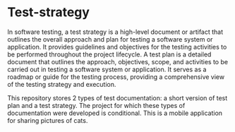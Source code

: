 # Test-strategy

In software testing, a test strategy is a high-level document or artifact that outlines the overall approach and plan for testing a software system or application. It provides guidelines and objectives for the testing activities to be performed throughout the project lifecycle. A test plan is a detailed document that outlines the approach, objectives, scope, and activities to be carried out in testing a software system or application. It serves as a roadmap or guide for the testing process, providing a comprehensive view of the testing strategy and execution.

This repository stores 2 types of test documentation: a short version of test plan and a test strategy. The project for which these types of documentation were developed is conditional. This is a mobile application for sharing pictures of cats. 
